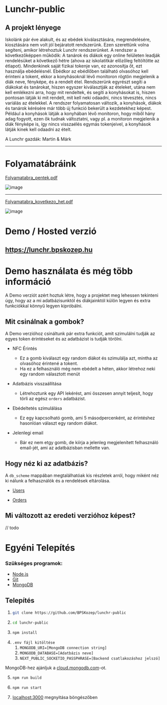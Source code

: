 # Lunchr-public

## A projekt lényege

Iskolánk pár éve alakult, és az ebédek kiválasztására, megrendelésére, kiosztására nem volt jól bejáratott rendszerünk. Ezen szerettünk volna segíteni, amikor létrehoztuk Lunchr rendszerünket. A rendszer a következőképpen működik: A tanárok és diákok egy online felületen leadják rendelésüket a következő hétre (ahova az iskolatitkár előzőleg feltöltötte az étlapot). Mindenkinek saját fizikai tokenje van, ez azonosítja őt, ezt használja ebédelésnél. Ebédkor az ebédlőben található olvasóhoz kell érinteni a tokent, ekkor a konyhásoknál lévő monitoron rögtön megjelenik a diák neve, fényképe, és a rendelt étel. Rendszerünk egyrészt segíti a diákokat és tanárokat, hiszen egyszer kiválasztják az ételeket, utána nem kell emlékezni arra, hogy mit rendeltek, és segíti a konyhásokat is, hiszen pontosan látják ki mit rendelt, mit kell neki odaadni, nincs tévesztés, nincs variálás az ételekkel.
A rendszer folyamatosan változik, a konyhások, diákok és tanárok kérésére már több új funkció bekerült a kezdetekhez képest. Például a konyhások látják a konyhában lévő monitoron, hogy miből hány adag fogyott, ezen ők tudnak változtatni, vagy pl. a monitoron megjelenik a diák fényképe is, így nincs visszaélés egymás tokenjeivel, a konyhások látják kinek kell odaadni az ételt.

A Lunchr gazdák: Martin & Márk

---

# Folyamatábráink

[Folyamatabra_pentek.pdf](https://github.com/BPSKozep/lunchr-public/files/13226752/Folyamatabra_pentek.pdf)

![image](https://github.com/BPSKozep/lunchr-public/assets/56265261/c0f3d17e-8b9a-4d74-a06e-2b55cee9184f)

---

[Folyamatabra_kovetkezo_het.pdf](https://github.com/BPSKozep/lunchr-public/files/13231373/Folyamatabra_kovi_het.pdf)

![image](https://github.com/BPSKozep/lunchr-public/assets/56265261/f4a49788-0b90-44cc-a6ea-d73ca73198e7)

# Demo / Hosted verzió

## https://lunchr.bpskozep.hu

# Demo használata és még több információ

A Demo verziót azért hoztuk létre, hogy a projektet meg lehessen tekinteni úgy, hogy az a mi adatbázisunktól és diákjainktól külön legyen és extra funkciókkal könnyű legyen kipróbálni.

## Mit csinálnak a gombok?

A Demo verzióhoz csináltunk pár extra funkciót, amit szimulálni tudják az egyes token érintéseket és az adatbázist is tudják törölni.

-   NFC Érintés

    -   Ez a gomb kiválaszt egy random diákot és szimulálja azt, mintha az olvasóhoz érintené a tokent.
    -   Ha ez a felhasználó még nem ebédelt a héten, akkor létrehoz neki egy random választott menüt

-   Adatbázis visszaállítása

    -   Létrehoztunk egy API lekérést, ami összesen annyit teljesít, hogy törli az egész `orders` adatbázist.

-   Ebédeltetés szimulálása

    -   Ez egy kapcsolható gomb, ami 5 másodpercenként, az érintéshez hasonlóan választ egy random diákot.

-   Jelenlegi email
    -   Bár ez nem etgy gomb, de kiírja a jelenleg megjelenített felhasználó email-jét, ami az adatbázisban mellette van.

## Hogy néz ki az adatbázis?

A `db_scheme` mappában megtalálhatóak kis részletek arról, hogy miként néz ki nálunk a felhasználók és a rendelések eltárolása.

-   [Users](https://github.com/BPSKozep/lunchr-public/blob/main/db_scheme/users_lunchr.json)

-   [Orders](https://github.com/BPSKozep/lunchr-public/blob/main/db_scheme/orders_lunchr.json)

## Mi változott az eredeti verzióhoz képest?

// todo

# Egyéni Telepítés

### Szükséges programok:

-   [Node.js](https://nodejs.org/en/)
-   [Git](https://git-scm.com/)
-   [MongoDB](https://www.mongodb.com/)

## Telepítés

1. ```sh
   git clone https://github.com/BPSKozep/lunchr-public
   ```
2. ```sh
   cd lunchr-public
   ```
3. ```sh
   npm install
   ```
4. `.env fájl kitöltése`
    1. `MONGODB_URI=[MongoDB connection string]`
    2. `MONGODB_DATABASE=[Adatbázis neve]`
    3. `NEXT_PUBLIC_SOCKETIO_PASSPHRASE=[Backend csatlakozáshoz jelszó]`

MongoDB-hez ajánljuk a [cloud.mongodb.com](https://cloud.mongodb.com/)-ot.

5. ```sh
   npm run build
   ```
6. ```sh
   npm run start
   ```
7. [localhost:3000](http://localhost:3000) megnyitása böngészőben
